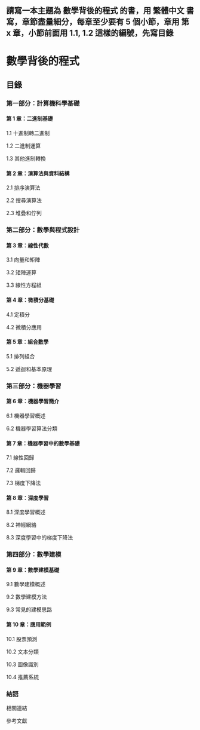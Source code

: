 ## 請寫一本主題為 數學背後的程式 的書，用 繁體中文 書寫，章節盡量細分，每章至少要有 5 個小節，章用 第 x 章，小節前面用 1.1, 1.2 這樣的編號，先寫目錄

# 數學背後的程式

## 目錄

### 第一部分：計算機科學基礎

#### 第 1 章：二進制基礎

1.1  十進制轉二進制

1.2  二進制運算

1.3  其他進制轉換

#### 第 2 章：演算法與資料結構

2.1  排序演算法

2.2  搜尋演算法

2.3  堆疊和佇列

### 第二部分：數學與程式設計

#### 第 3 章：線性代數

3.1  向量和矩陣

3.2  矩陣運算

3.3  線性方程組

#### 第 4 章：微積分基礎

4.1  定積分

4.2  微積分應用

#### 第 5 章：組合數學

5.1  排列組合

5.2  遞迴和基本原理

### 第三部分：機器學習

#### 第 6 章：機器學習簡介

6.1  機器學習概述

6.2  機器學習算法分類

#### 第 7 章：機器學習中的數學基礎

7.1  線性回歸

7.2  邏輯回歸

7.3  梯度下降法

#### 第 8 章：深度學習

8.1  深度學習概述

8.2  神經網絡

8.3  深度學習中的梯度下降法

### 第四部分：數學建模

#### 第 9 章：數學建模基礎

9.1  數學建模概述

9.2  數學建模方法

9.3  常見的建模思路

#### 第 10 章：應用範例

10.1  股票預測

10.2  文本分類

10.3  圖像識別

10.4  推薦系統

### 結語

相關連結

參考文獻